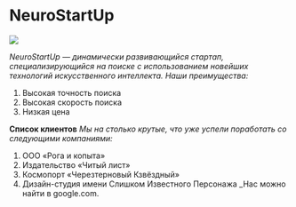 # NeuroStartUp
![](https://netology-code.github.io/git-homeworks/introduction/assets/logo.png)

_*NeuroStartUp* — динамически развивающийся стартап, специализирующийся на поиске с использованием новейших технологий искусственного интеллекта._
_Наши преимущества:_
1. Высокая точность поиска
2. Высокая скорость поиска
3. Низкая цена

**Список клиентов**
_Мы на столько крутые, что уже успели поработать со следующими компаниями:_

1. ООО «Рога и копыта»
2. Издательство «Читый лист»
3. Космопорт «Черезтерновый Кзвёздный»
4. Дизайн-студия имени Слишком Известного Персонажа
_Нас можно найти в google.com.